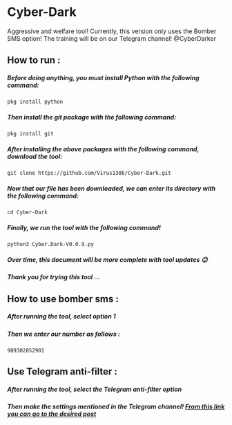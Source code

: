# Cyber-Dark
Aggressive and welfare tool!
Currently, this version only uses the Bomber SMS option!
The training will be on our Telegram channel!
@CyberDarker
## How to run :
##### Before doing anything, you must install Python with the following command:
```
pkg install python
```
##### Then install the git package with the following command:
```
pkg install git
```
##### After installing the above packages with the following command, download the tool:
```
git clone https://github.com/Virus1386/Cyber-Dark.git
```
##### Now that our file has been downloaded, we can enter its directory with the following command:
```
cd Cyber-Dark
```
##### Finally, we run the tool with the following command!
```
python3 Cyber.Dark-V0.0.9.py
```
##### Over time, this document will be more complete with tool updates :wink:
##### Thank you for trying this tool ...
## How to use bomber sms :
##### After running the tool, select option 1 
##### Then we enter our number as follows :
```
989302852901
```
## Use Telegram anti-filter : 
##### After running the tool, select the Telegram anti-filter option
##### Then make the settings mentioned in the Telegram channel! [From this link you can go to the desired post]()
